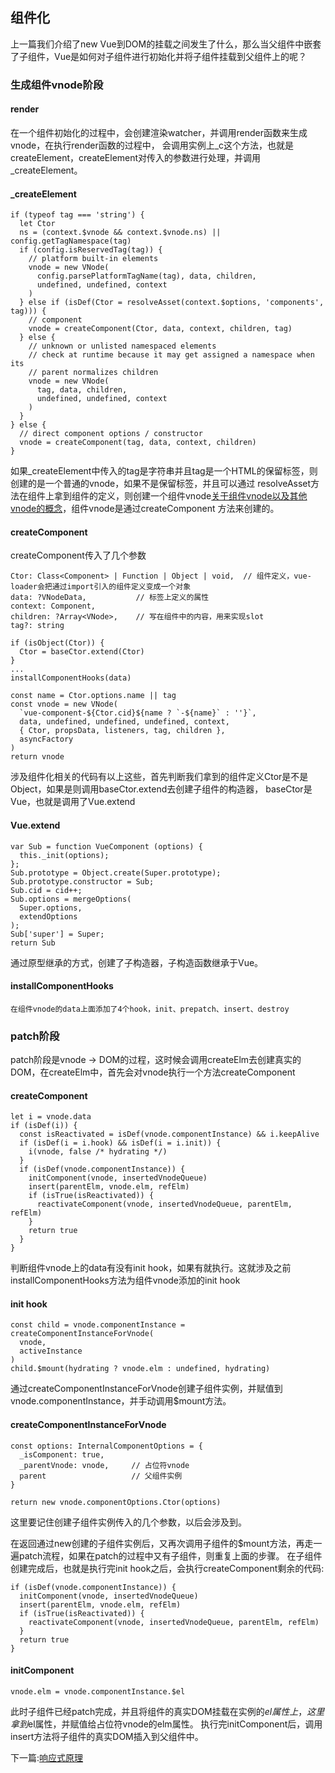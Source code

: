 ## 组件化

上一篇我们介绍了new Vue到DOM的挂载之间发生了什么，那么当父组件中嵌套了子组件，Vue是如何对子组件进行初始化并将子组件挂载到父组件上的呢？

### 生成组件vnode阶段

#### render

在一个组件初始化的过程中，会创建渲染watcher，并调用render函数来生成vnode，在执行render函数的过程中，
会调用实例上_c这个方法，也就是createElement，createElement对传入的参数进行处理，并调用_createElement。

#### _createElement

    if (typeof tag === 'string') {
      let Ctor
      ns = (context.$vnode && context.$vnode.ns) || config.getTagNamespace(tag)
      if (config.isReservedTag(tag)) {
        // platform built-in elements
        vnode = new VNode(
          config.parsePlatformTagName(tag), data, children,
          undefined, undefined, context
        )
      } else if (isDef(Ctor = resolveAsset(context.$options, 'components', tag))) {
        // component
        vnode = createComponent(Ctor, data, context, children, tag)
      } else {
        // unknown or unlisted namespaced elements
        // check at runtime because it may get assigned a namespace when its
        // parent normalizes children
        vnode = new VNode(
          tag, data, children,
          undefined, undefined, context
        )
      }
    } else {
      // direct component options / constructor
      vnode = createComponent(tag, data, context, children)
    }

如果_createElement中传入的tag是字符串并且tag是一个HTML的保留标签，则创建的是一个普通的vnode，如果不是保留标签，并且可以通过
resolveAsset方法在组件上拿到组件的定义，则创建一个组件vnode[关于组件vnode以及其他vnode的概念]()，组件vnode是通过createComponent
方法来创建的。

#### createComponent

createComponent传入了几个参数

    Ctor: Class<Component> | Function | Object | void,  // 组件定义，vue-loader会把通过import引入的组件定义变成一个对象
    data: ?VNodeData,           // 标签上定义的属性
    context: Component,
    children: ?Array<VNode>,    // 写在组件中的内容，用来实现slot
    tag?: string

    if (isObject(Ctor)) {
      Ctor = baseCtor.extend(Ctor)
    }
    ...
    installComponentHooks(data)

    const name = Ctor.options.name || tag
    const vnode = new VNode(
      `vue-component-${Ctor.cid}${name ? `-${name}` : ''}`,
      data, undefined, undefined, undefined, context,
      { Ctor, propsData, listeners, tag, children },
      asyncFactory
    )
    return vnode

涉及组件化相关的代码有以上这些，首先判断我们拿到的组件定义Ctor是不是Object，如果是则调用baseCtor.extend去创建子组件的构造器，
baseCtor是Vue，也就是调用了Vue.extend

#### Vue.extend

    var Sub = function VueComponent (options) {
      this._init(options);
    };
    Sub.prototype = Object.create(Super.prototype);
    Sub.prototype.constructor = Sub;
    Sub.cid = cid++;
    Sub.options = mergeOptions(
      Super.options,
      extendOptions
    );
    Sub['super'] = Super;
    return Sub

通过原型继承的方式，创建了子构造器，子构造函数继承于Vue。

#### installComponentHooks

    在组件vnode的data上面添加了4个hook，init、prepatch、insert、destroy

### patch阶段

patch阶段是vnode -> DOM的过程，这时候会调用createElm去创建真实的DOM，在createElm中，首先会对vnode执行一个方法createComponent

#### createComponent

    let i = vnode.data
    if (isDef(i)) {
      const isReactivated = isDef(vnode.componentInstance) && i.keepAlive
      if (isDef(i = i.hook) && isDef(i = i.init)) {
        i(vnode, false /* hydrating */)
      }
      if (isDef(vnode.componentInstance)) {
        initComponent(vnode, insertedVnodeQueue)
        insert(parentElm, vnode.elm, refElm)
        if (isTrue(isReactivated)) {
          reactivateComponent(vnode, insertedVnodeQueue, parentElm, refElm)
        }
        return true
      }
    }

判断组件vnode上的data有没有init hook，如果有就执行。这就涉及之前installComponentHooks方法为组件vnode添加的init hook

#### init hook

    const child = vnode.componentInstance = createComponentInstanceForVnode(
      vnode,
      activeInstance
    )
    child.$mount(hydrating ? vnode.elm : undefined, hydrating)

通过createComponentInstanceForVnode创建子组件实例，并赋值到vnode.componentInstance，并手动调用$mount方法。

#### createComponentInstanceForVnode

    const options: InternalComponentOptions = {
      _isComponent: true,
      _parentVnode: vnode,     // 占位符vnode
      parent                   // 父组件实例
    }

    return new vnode.componentOptions.Ctor(options)

这里要记住创建子组件实例传入的几个参数，以后会涉及到。

在返回通过new创建的子组件实例后，又再次调用子组件的$mount方法，再走一遍patch流程，如果在patch的过程中又有子组件，则重复上面的步骤。
在子组件创建完成后，也就是执行完init hook之后，会执行createComponent剩余的代码:

    if (isDef(vnode.componentInstance)) {
      initComponent(vnode, insertedVnodeQueue)
      insert(parentElm, vnode.elm, refElm)
      if (isTrue(isReactivated)) {
        reactivateComponent(vnode, insertedVnodeQueue, parentElm, refElm)
      }
      return true
    }

#### initComponent

    vnode.elm = vnode.componentInstance.$el

此时子组件已经patch完成，并且将组件的真实DOM挂载在实例的$el属性上，这里拿到$el属性，并赋值给占位符vnode的elm属性。
执行完initComponent后，调用insert方法将子组件的真实DOM插入到父组件中。

下一篇:[响应式原理](../响应式原理/state.md)